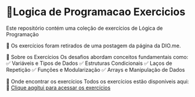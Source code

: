 # 🧠Logica de Programacao Exercicios
Este repositório contém uma coleção de exercícios de Lógica de Programação

🔗 Os exercícios foram retirados de uma postagem da página da DIO.me.

📌 Sobre os Exercícios
Os desafios abordam conceitos fundamentais como:
✅ Variáveis e Tipos de Dados
✅ Estruturas Condicionais
✅ Laços de Repetição
✅ Funções e Modularização
✅ Arrays e Manipulação de Dados

📂 Onde encontrar os exercícios
Todos os exercícios estão disponíveis aqui:
🔗 [Clique aqgitui para acessar os exercícios](https://www.dio.me/articles/lista-de-exercicios-para-treinar-logica-de-programacao)